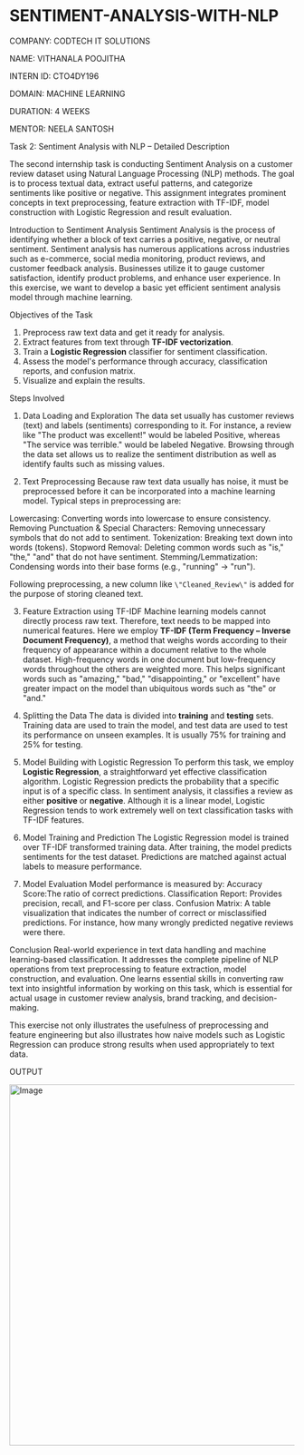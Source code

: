 # SENTIMENT-ANALYSIS-WITH-NLP

COMPANY: CODTECH IT SOLUTIONS

NAME: VITHANALA POOJITHA

INTERN ID: CTO4DY196

DOMAIN: MACHINE LEARNING

DURATION: 4 WEEKS

MENTOR: NEELA SANTOSH

Task 2: Sentiment Analysis with NLP – Detailed Description

The second internship task is conducting Sentiment Analysis on a customer review dataset using Natural Language Processing (NLP) methods. The goal is to process textual data, extract useful patterns, and categorize sentiments like positive or negative. This assignment integrates prominent concepts in text preprocessing, feature extraction with TF-IDF, model construction with Logistic Regression and result evaluation.

Introduction to Sentiment Analysis
Sentiment Analysis is the process of identifying whether a block of text carries a positive, negative, or neutral sentiment. Sentiment analysis has numerous applications across industries such as e-commerce, social media monitoring, product reviews, and customer feedback analysis. Businesses utilize it to gauge customer satisfaction, identify product problems, and enhance user experience. In this exercise, we want to develop a basic yet efficient sentiment analysis model through machine learning.

Objectives of the Task
1. Preprocess raw text data and get it ready for analysis.
2. Extract features from text through **TF-IDF vectorization**.
3. Train a **Logistic Regression** classifier for sentiment classification.
4. Assess the model's performance through accuracy, classification reports, and confusion matrix.
5. Visualize and explain the results.

Steps Involved
1. Data Loading and Exploration
The data set usually has customer reviews (text) and labels (sentiments) corresponding to it. For instance, a review like "The product was excellent!" would be labeled Positive, whereas "The service was terrible." would be labeled Negative. Browsing through the data set allows us to realize the sentiment distribution as well as identify faults such as missing values.

2. Text Preprocessing
Because raw text data usually has noise, it must be preprocessed before it can be incorporated into a machine learning model. Typical steps in preprocessing are:

Lowercasing: Converting words into lowercase to ensure consistency.
Removing Punctuation & Special Characters: Removing unnecessary symbols that do not add to sentiment.
Tokenization: Breaking text down into words (tokens).
Stopword Removal: Deleting common words such as "is," "the," "and" that do not have sentiment.
Stemming/Lemmatization: Condensing words into their base forms (e.g., "running" → "run").

Following preprocessing, a new column like `\"Cleaned_Review\"` is added for the purpose of storing cleaned text.

3. Feature Extraction using TF-IDF
Machine learning models cannot directly process raw text. Therefore, text needs to be mapped into numerical features. Here we employ **TF-IDF (Term Frequency – Inverse Document Frequency)**, a method that weighs words according to their frequency of appearance within a document relative to the whole dataset. High-frequency words in one document but low-frequency words throughout the others are weighted more. This helps significant words such as "amazing," "bad," "disappointing," or "excellent" have greater impact on the model than ubiquitous words such as "the" or "and."

4. Splitting the Data
The data is divided into **training** and **testing** sets. Training data are used to train the model, and test data are used to test its performance on unseen examples. It is usually 75% for training and 25% for testing.

5. Model Building with Logistic Regression
To perform this task, we employ **Logistic Regression**, a straightforward yet effective classification algorithm. Logistic Regression predicts the probability that a specific input is of a specific class. In sentiment analysis, it classifies a review as either **positive** or **negative**. Although it is a linear model, Logistic Regression tends to work extremely well on text classification tasks with TF-IDF features.

6. Model Training and Prediction
The Logistic Regression model is trained over TF-IDF transformed training data. After training, the model predicts sentiments for the test dataset. Predictions are matched against actual labels to measure performance.

7. Model Evaluation
Model performance is measured by:
Accuracy Score:The ratio of correct predictions.
Classification Report: Provides precision, recall, and F1-score per class.
Confusion Matrix: A table visualization that indicates the number of correct or misclassified predictions. For instance, how many wrongly predicted negative reviews were there.

Conclusion
Real-world experience in text data handling and machine learning-based classification. It addresses the complete pipeline of NLP operations from text preprocessing to feature extraction, model construction, and evaluation. One learns essential skills in converting raw text into insightful information by working on this task, which is essential for actual usage in customer review analysis, brand tracking, and decision-making.

This exercise not only illustrates the usefulness of preprocessing and feature engineering but also illustrates how naive models such as Logistic Regression can produce strong results when used appropriately to text data.


OUTPUT

<img width="763" height="637" alt="Image" src="https://github.com/user-attachments/assets/02e19557-8960-4758-9fef-af5cbb1a8416" />
